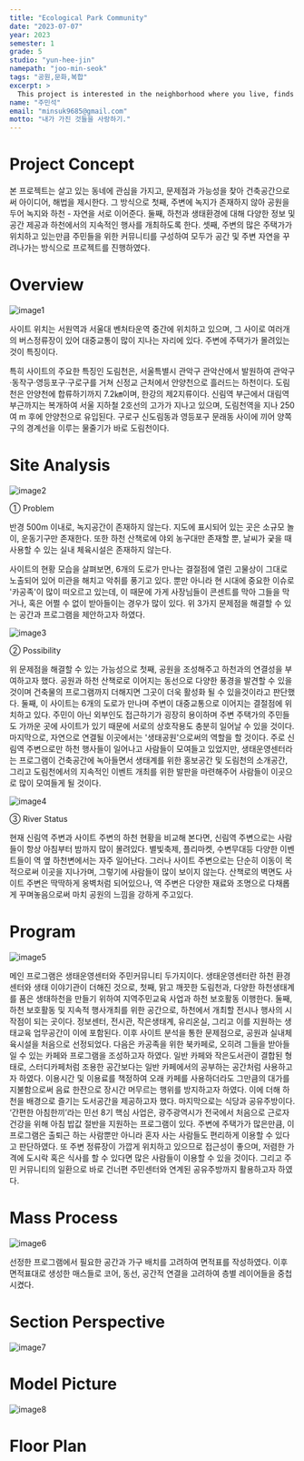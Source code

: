 ```yaml
---
title: "Ecological Park Community"
date: "2023-07-07"
year: 2023
semester: 1
grade: 5
studio: "yun-hee-jin"
namepath: "joo-min-seok"
tags: "공원,문화,복합"
excerpt: >
  This project is interested in the neighborhood where you live, finds problems and possibilities, and presents ideas and solutions as an architectural space.
name: "주민석"
email: "minsuk9685@gmail.com"
motto: "내가 가진 것들을 사랑하기."
---
```


# Project Concept

본 프로젝트는 살고 있는 동네에 관심을 가지고, 문제점과 가능성을 찾아 건축공간으로써 아이디어, 해법을 제시한다.
그 방식으로 첫째, 주변에 녹지가 존재하지 않아 공원을 두어 녹지와 하천 - 자연을 서로 이어준다. 둘째, 하천과 생태환경에 대해 다양한 정보 및 공간 제공과 하천에서의 지속적인 행사를 개최하도록 한다. 셋째, 주변의 많은 주택가가 위치하고 있는만큼 주민들을 위한 커뮤니티를 구성하여 모두가 공간 및 주변 자연을 꾸려나가는 방식으로 프로젝트를 진행하였다.

# Overview

![image1](/posts-images/2023_1_5_yun-hee-jin_joo-min-seok/image1.jpg)

사이트 위치는 서원역과 서울대 벤처타운역 중간에 위치하고 있으며, 그 사이로 여러개의 버스정류장이 있어 대중교통이 많이 지나는 자리에 있다. 주변에 주택가가 몰려있는 것이 특징이다.

특히 사이트의 주요한 특징인 도림천은, 서울특별시 관악구 관악산에서 발원하여 관악구·동작구·영등포구·구로구를 거쳐 신정교 근처에서 안양천으로 흘러드는 하천이다. 도림천은 안양천에 합류하기까지 7.2㎞이며, 한강의 제2지류이다. 신림역 부근에서 대림역 부근까지는 복개하여 서울 지하철 2호선의 고가가 지나고 있으며, 도림천역을 지나 250여 m 후에 안양천으로 유입된다. 구로구 신도림동과 영등포구 문래동 사이에 끼어 양쪽 구의 경계선을 이루는 물줄기가 바로 도림천이다.

# Site Analysis

![image2](/posts-images/2023_1_5_yun-hee-jin_joo-min-seok/image2.jpg)

① Problem

반경 500m 이내로, 녹지공간이 존재하지 않는다. 지도에 표시되어 있는 곳은 소규모 놀이, 운동기구만 존재한다. 또한 하천 산책로에 야외 농구대만 존재할 뿐, 날씨가 궂을 때 사용할 수 있는 실내 체육시설은 존재하지 않는다.

사이트의 현황 모습을 살펴보면, 6개의 도로가 만나는 결절점에 열린 고물상이 그대로 노출되어 있어 미관을 해치고 악취를 풍기고 있다. 뿐만 아니라 현 시대에 중요한 이슈로 '카공족'이 많이 떠오르고 있는데, 이 때문에 가게 사장님들이 콘센트를 막아 그들을 막거나, 혹은 어쩔 수 없이 받아들이는 경우가 많이 있다. 위 3가지 문제점을 해결할 수 있는 공간과 프로그램을 제안하고자 하였다.

![image3](/posts-images/2023_1_5_yun-hee-jin_joo-min-seok/image3.jpg)

② Possibility

위 문제점을 해결할 수 있는 가능성으로 첫째, 공원을 조성해주고 하천과의 연결성을 부여하고자 했다. 공원과 하천 산책로로 이어지는 동선으로 다양한 풍경을 발견할 수 있을 것이며 건축물의 프로그램까지 더해지면 그곳이 더욱 활성화 될 수 있을것이라고 판단했다. 둘째, 이 사이트는 6개의 도로가 만나며 주변이 대중교통으로 이어지는 결절점에 위치하고 있다. 주민이 아닌 외부인도 접근하기가 굉장히 용이하며 주변 주택가의 주민들도 가까운 곳에 사이트가 있기 때문에 서로의 상호작용도 충분히 일어날 수 있을 것이다. 마지막으로, 자연으로 연결될 이곳에서는 '생태공원'으로써의 역할을 할 것이다. 주로 신림역 주변으로만 하천 행사들이 일어나고 사람들이 모여들고 있었지만, 생태운영센터라는 프로그램이 건축공간에 녹아들면서 생태계를 위한 홍보공간 및 도림천의 소개공간, 그리고 도림천에서의 지속적인 이벤트 개최를 위한 발판을 마련해주어 사람들이 이곳으로 많이 모여들게 될 것이다.

![image4](/posts-images/2023_1_5_yun-hee-jin_joo-min-seok/image4.jpg)

③ River Status

현재 신림역 주변과 사이트 주변의 하천 현황을 비교해 본다면, 신림역 주변으로는 사람들이 항상 아침부터 밤까지 많이 몰려있다. 별빛축제, 플리마켓, 수변무대등 다양한 이벤트들이 역 옆 하천변에서는 자주 일어난다. 그러나 사이트 주변으로는 단순히 이동이 목적으로써 이곳을 지나가며, 그렇기에 사람들이 많이 보이지 않는다. 산책로의 벽면도 사이트 주변은 딱딱하게 옹벽처럼 되어있으나, 역 주변은 다양한 재료와 조명으로 다채롭게 꾸며놓음으로써 마치 공원의 느낌을 강하게 주고있다.

# Program

![image5](/posts-images/2023_1_5_yun-hee-jin_joo-min-seok/image5.jpg)

메인 프로그램은 생태운영센터와 주민커뮤니티 두가지이다. 생태운영센터란 하천 환경센터와 생태 이야기관이 더해진 것으로, 첫째, 맑고 깨끗한 도림천과, 다양한 하천생태계를 품은 생태하천을 만들기 위하여 지역주민교육 사업과 하천 보호활동 이행한다. 둘째, 하천 보호활동 및 지속적 행사개최를 위한 공간으로, 하천에서 개최할 전시나 행사의 시작점이 되는 곳이다. 정보센터, 전시관, 작은생태계, 유리온실, 그리고 이를 지원하는 생태교육 업무공간이 이에 포함된다. 이후 사이트 분석을 통한 문제점으로, 공원과 실내체육시설을 처음으로 선정되었다. 다음은 카공족을 위한 북카페로, 오히려 그들을 받아들일 수 있는 카페와 프로그램을 조성하고자 하였다. 일반 카페와 작은도서관이 결합된 형태로, 스터디카페처럼 조용한 공간보다는 일반 카페에서의 공부하는 공간처럼 사용하고자 하였다. 이용시간 및 이용료를 책정하여 오래 카페를 사용하더라도 그만큼의 대가를 지불함으로써 음료 한잔으로 장시간 머무르는 행위를 방지하고자 하였다. 이에 더해 하천을 배경으로 즐기는 도서공간을 제공하고자 했다. 마지막으로는 식당과 공유주방이다. ‘간편한 아침한끼’라는 민선 8기 핵심 사업은, 광주광역시가 전국에서 처음으로 근로자 건강을 위해 아침 밥값 절반을 지원하는 프로그램이 있다. 주변에 주택가가 많은만큼, 이 프로그램은 출퇴근 하는 사람뿐만 아니라 혼자 사는 사람들도 편리하게 이용할 수 있다고 판단하였다. 또 주변 정류장이 가깝게 위치하고 있으므로 접근성이 좋으며, 저렴한 가격에 도시락 혹은 식사를 할 수 있다면 많은 사람들이 이용할 수 있을 것이다. 그리고 주민 커뮤니티의 일환으로 바로 건너편 주민센터와 연계된 공유주방까지 활용하고자 하였다.

# Mass Process

![image6](/posts-images/2023_1_5_yun-hee-jin_joo-min-seok/image6.jpg)

선정한 프로그램에서 필요한 공간과 가구 배치를 고려하여 면적표를 작성하였다. 이후 면적표대로 생성한 매스들로 코어, 동선, 공간적 연결을 고려하여 층별 레이어들을 중첩시켰다.

# Section Perspective

![image7](/posts-images/2023_1_5_yun-hee-jin_joo-min-seok/image7.jpg)

# Model Picture

![image8](/posts-images/2023_1_5_yun-hee-jin_joo-min-seok/image8.jpg)

# Floor Plan
